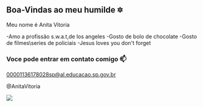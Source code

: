## Boa-Vindas ao meu humilde 🔯

Meu nome é Anita Vitoria 

-Amo a profissão s.w.a.t,de los angeles 
-Gosto de bolo de chocolate 
-Gosto de filmes\series de policiais 
-Jesus loves you don't forget

###  Voce pode entrar em contato comigo 📫

00001136178028sp@al.educacao.sp.gov.br

@AnitaVitoria 

![](https://tenor.com/pt-BR/view/love-cute-rabbit-heart-wink-gif-17564040)





